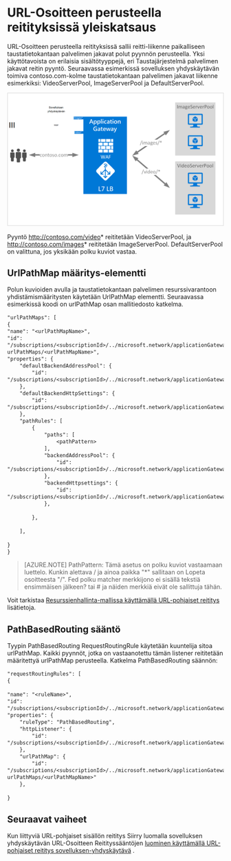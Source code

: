 <properties
   pageTitle="URL-pohjaiset sisällön reititys yleiskuvaus | Microsoft Azure"
   description="Tällä sivulla on yleiskuvaus sovelluksen yhdyskäytävän URL-pohjaiset sisällön reititys, UrlPathMap määritys ja PathBasedRouting säännön."
   documentationCenter="na"
   services="application-gateway"
   authors="georgewallace"
   manager="carmonm"
   editor="tysonn"/>
<tags
   ms.service="application-gateway"
   ms.devlang="na"
   ms.topic="hero-article"
   ms.tgt_pltfrm="na"
   ms.workload="infrastructure-services"
   ms.date="10/25/2016"
   ms.author="gwallace"/>

# <a name="url-path-based-routing-overview"></a>URL-Osoitteen perusteella reitityksissä yleiskatsaus

URL-Osoitteen perusteella reitityksissä sallii reitti-liikenne paikalliseen taustatietokantaan palvelimen jakavat polut pyynnön perusteella. Yksi käyttötavoista on erilaisia sisältötyyppejä, eri Taustajärjestelmä palvelimen jakavat reitin pyyntö.
Seuraavassa esimerkissä sovelluksen yhdyskäytävän toimiva contoso.com-kolme taustatietokantaan palvelimen jakavat liikenne esimerkiksi: VideoServerPool, ImageServerPool ja DefaultServerPool.

![imageURLroute](./media/application-gateway-url-route-overview/figure1.png)

Pyyntö http://contoso.com/video* reititetään VideoServerPool, ja http://contoso.com/images* reititetään ImageServerPool. DefaultServerPool on valittuna, jos yksikään polku kuviot vastaa.

## <a name="urlpathmap-configuration-element"></a>UrlPathMap määritys-elementti

Polun kuvioiden avulla ja taustatietokantaan palvelimen resurssivarantoon yhdistämismääritysten käytetään UrlPathMap elementti. Seuraavassa esimerkissä koodi on urlPathMap osan mallitiedosto katkelma.

    "urlPathMaps": [
    {
    "name": "<urlPathMapName>",
    "id": "/subscriptions/<subscriptionId>/../microsoft.network/applicationGateways/<gatewayName>/ urlPathMaps/<urlPathMapName>",
    "properties": {
        "defaultBackendAddressPool": {
            "id": "/subscriptions/<subscriptionId>/../microsoft.network/applicationGateways/<gatewayName>/backendAddressPools/<poolName>"
        },
        "defaultBackendHttpSettings": {
            "id": "/subscriptions/<subscriptionId>/../microsoft.network/applicationGateways/<gatewayName>/backendHttpSettingsList/<settingsName>"
        },
        "pathRules": [
            {
                "paths": [
                    <pathPattern>
                ],
                "backendAddressPool": {
                    "id": "/subscriptions/<subscriptionId>/../microsoft.network/applicationGateways/<gatewayName>/backendAddressPools/<poolName2>"
                },
                "backendHttpsettings": {
                    "id": "/subscriptions/<subscriptionId>/../microsoft.network/applicationGateways/<gatewayName>/backendHttpsettingsList/<settingsName2>"
                },

            },

        ],

    }
    }
    

>[AZURE.NOTE] PathPattern: Tämä asetus on polku kuviot vastaamaan luettelo. Kunkin alettava / ja ainoa paikka "*" sallitaan on Lopeta osoitteesta "/". Fed polku matcher merkkijono ei sisällä tekstiä ensimmäisen jälkeen? tai # ja näiden merkkiä eivät ole sallittuja tähän. 

Voit tarkistaa [Resurssienhallinta-mallissa käyttämällä URL-pohjaiset reititys](https://azure.microsoft.com/documentation/templates/201-application-gateway-url-path-based-routing) lisätietoja.

## <a name="pathbasedrouting-rule"></a>PathBasedRouting sääntö

Tyypin PathBasedRouting RequestRoutingRule käytetään kuuntelija sitoa urlPathMap. Kaikki pyynnöt, jotka on vastaanotettu tämän listener reititetään määritettyä urlPathMap perusteella.
Katkelma PathBasedRouting säännön:

    "requestRoutingRules": [
    {

    "name": "<ruleName>",
    "id": "/subscriptions/<subscriptionId>/../microsoft.network/applicationGateways/<gatewayName>/requestRoutingRules/<ruleName>",
    "properties": {
        "ruleType": "PathBasedRouting",
        "httpListener": {
            "id": "/subscriptions/<subscriptionId>/../microsoft.network/applicationGateways/<gatewayName>/httpListeners/<listenerName>"
        },
        "urlPathMap": {
            "id": "/subscriptions/<subscriptionId>/../microsoft.network/applicationGateways/<gatewayName>/ urlPathMaps/<urlPathMapName>"
        },

    }
    
## <a name="next-steps"></a>Seuraavat vaiheet

Kun liittyviä URL-pohjaiset sisällön reititys Siirry luomalla sovelluksen yhdyskäytävän URL-Osoitteen Reitityssääntöjen [luominen käyttämällä URL-pohjaiset reititys sovelluksen-yhdyskäytävä](application-gateway-create-url-route-portal.md) .
